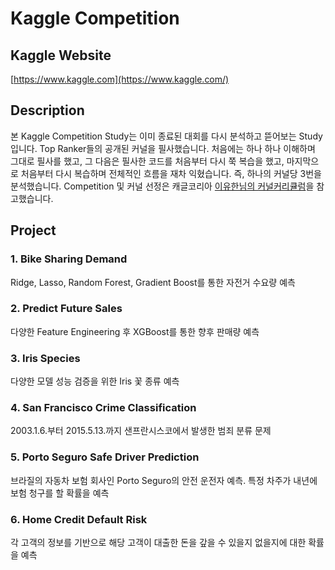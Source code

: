 # Kaggle Competition


## Kaggle Website

[https://www.kaggle.com](https://www.kaggle.com/)

## Description

본 Kaggle Competition Study는 이미 종료된 대회를 다시 분석하고 뜯어보는 Study입니다. Top Ranker들의 공개된 커널을 필사했습니다. 처음에는 하나 하나 이해하며 그대로 필사를 했고, 그 다음은 필사한 코드를 처음부터 다시 쭉 복습을 했고, 마지막으로 처음부터 다시 복습하며 전체적인 흐름을 재차 익혔습니다. 즉, 하나의 커널당 3번을 분석했습니다. Competition 및 커널 선정은 캐글코리아 [이유한님의 커널커리큘럼](https://aifrenz.github.io/present_file/커널커리큘럼.pdf)을 참고했습니다.

## Project

### 1. Bike Sharing Demand

Ridge, Lasso, Random Forest, Gradient Boost를 통한 자전거 수요량 예측

### 2. Predict Future Sales

다양한 Feature Engineering 후 XGBoost를 통한 향후 판매량 예측

### 3. Iris Species

다양한 모델 성능 검증을 위한 Iris 꽃 종류 예측

### 4. San Francisco Crime Classification

2003.1.6.부터 2015.5.13.까지 샌프란시스코에서 발생한 범죄 분류 문제

### 5. Porto Seguro Safe Driver Prediction

 브라질의 자동차 보험 회사인 Porto Seguro의 안전 운전자 예측. 특정 차주가 내년에 보험 청구를 할 확률을 예측

### 6. Home Credit Default Risk

각 고객의 정보를 기반으로 해당 고객이 대출한 돈을 갚을 수 있을지 없을지에 대한 확률을 예측

